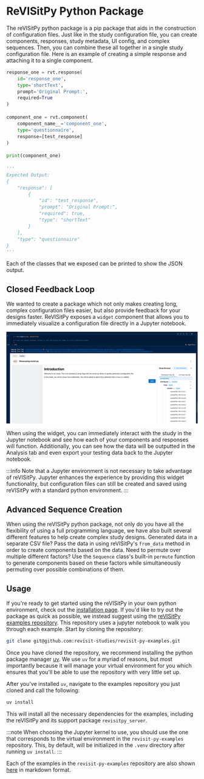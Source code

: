 # ReVISitPy Python Package

The reVISitPy python package is a pip package that aids in the construction of configuration files. Just like in the study configuration file, you can create components, responses, study metadata, UI config, and complex sequences. Then, you can combine these all together in a single study configuration file. Here is an example of creating a simple response and attaching it to a single component.


```python
response_one = rvt.response(
    id='response_one',
    type='shortText',
    prompt='Original Prompt:',
    required=True
)

component_one = rvt.component(
    component_name__='component_one',
    type='questionnaire',
    response=[test_response]
)

print(component_one)

'''
Expected Output:
{
    "response": [
        {
            "id": "test_response",
            "prompt": "Original Prompt:",
            "required": true,
            "type": "shortText"
        }
    ],
    "type": "questionnaire"
}
'''
```

Each of the classes that we exposed can be printed to show the JSON output. 

## Closed Feedback Loop

We wanted to create a package which not only makes creating long, complex configuration files easier, but also provide feedback for your designs faster. ReVISitPy exposes a `widget` component that allows you to immediately visualize a configuration file directly in a Jupyter notebook.

![png](img/intro-widget.png)

When using the widget, you can immediately interact with the study in the Jupyter notebook and see how each of your components and responses will function. Additionally, you can see how the data will be outputted in the Analysis tab and even export your testing data back to the Jupyter notebook.

:::info
Note that a Jupyter environment is not necessary to take advantage of reVISitPy. Jupyter enhances the experience by providing this widget functionality, but configuration files can still be created and saved using reVISitPy with a standard python environment.
:::

<!-- Maybe a video here?? Or Just a screenshot?? Probably need to wait to push the new packages.-->


## Advanced Sequence Creation

When using the reVISitPy python package, not only do you have all the flexibility of using a full programming language, we have also built several different features to help create complex study designs. Generated data in a separate CSV file? Pass the data in using reVISitPy's `from_data` method in order to create components based on the data. Need to permute over multiple different factors? Use the `Sequence` class's built-in `permute` function to generate components based on these factors while simultaneously permuting over possible combinations of them.


## Usage

If you're ready to get started using the reVISitPy in your own python environment, check out the [installation page](./installation.md). If you'd like to try out the package as quick as possible, we instead suggest using the [reVISitPy examples repository](https://github.com/revisit-studies/revisit-py-examples). This repository uses a jupyter notebook to walk you through each example. Start by cloning the repository:


```bash
git clone git@github.com:revisit-studies/revisit-py-examples.git
```

Once you have cloned the repository, we recommend installing the python package manager [uv](https://docs.astral.sh/uv/). We use `uv` for a myriad of reasons, but most importantly because it will manage your virtual environment for you which ensures that you'll be able to use the repository with very little set up.

After you've installed `uv`, navigate to the examples repository you just cloned and call the following:

```bash
uv install
```

This will install all the necessary dependencies for the examples, including the reVISitPy and its support package `revisitpy_server`. 

:::note
When choosing the Jupyter kernel to use, you should use the one that corresponds to the virtual environment in the `revisit-py-examples` repository. This, by default, will be initialized in the `.venv` directory after running `uv install`.
:::

Each of the examples in the `revisit-py-examples` repository are also shown [here](./examples/index.md) in markdown format.

<!-- If you're ready to start working with reVISitPy, check out the [installation]() page. If you'd like to see some examples of the package in action, you can see more examples [here](). Each of the examples are pulled directly from our  -->

<!-- The reVISit python package wraps the standard items of the reVISit configuration file with readable, easy-to-use functions. We expose a factory function for each top-level item in the reVISit configuration: `studyMetadata`, `uiConfig`, `components`, `sequence`, and `studyMetadata`. Currently, we do not expose a `baseComponents` function. Instead, base components are still well-defined components and can be passed during the creation of another component. The final configuration will not include base components but will have the expected inherited output. 

Each factory function takes in the same parameters as the reVISit configuration file. For example, the `studyMetadata` function requires the author, organizations, title, version, and description parameters. Robust error output will help you, the user, understand what is required in each function. For the sake of brevity, we do not list every possible parameter since these are already defined in the current study configuration. Instead, we will show additional required/optional parameters as well as additional methods and other exposed functions.

The individual classes (`Component`, `Response`, `Sequence`, `StudyMetadata`, `UIConfig`, and `StudyConfig`) should not be created directly. Instead, you should use the corresponding factory functions to insantiate them (`component()`, `response()`, `sequence()`, `studyMetadata()`, `uiConfig()`, and `studyConfig`). -->